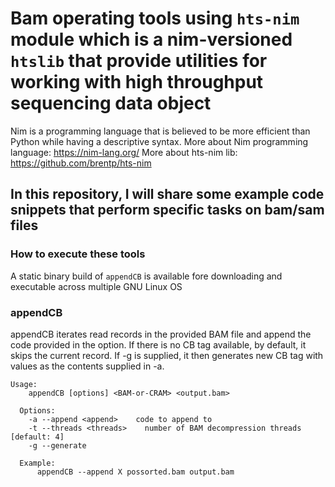 # Bam operating tools using `hts-nim` module which is a nim-versioned `htslib` that provide utilities for working with high throughput sequencing data object

Nim is a programming language that is believed to be more efficient than Python while having a descriptive syntax.
More about Nim programming language: https://nim-lang.org/
More about hts-nim lib: https://github.com/brentp/hts-nim
## In this repository, I will share some example code snippets that perform specific tasks on bam/sam files

### How to execute these tools

A static binary build of `appendCB` is available fore downloading and executable across multiple GNU Linux OS

### appendCB

appendCB iterates read records in the provided BAM file and append the code provided in the option. If there is 
no CB tag available, by default, it skips the current record. If -g is supplied, it then generates new CB tag with 
values as the contents supplied in -a.

```
Usage:
    appendCB [options] <BAM-or-CRAM> <output.bam>

  Options:
    -a --append <append>    code to append to
    -t --threads <threads>    number of BAM decompression threads [default: 4]
    -g --generate

  Example:
      appendCB --append X possorted.bam output.bam

```
